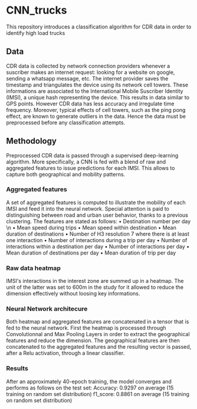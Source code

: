 # CNN_trucks
This repository introduces a classification algorithm for CDR data in order to identify high load trucks

## Data
CDR data is collected by network connection providers whenever a suscriber makes an internet request: looking for a website on google, sending a whatsapp message, etc. The internet provider saves the timestamp and triangulates the device using its network cell towers. These informations are associated to the International Mobile Suscriber Identity (IMSI), a unique hash representing the device.
This results in data similar to GPS points. However CDR data has less accuracy and irregulate time frequency. Moreover, typical effects of cell towers, such as the ping pong effect, are known to generate outliers in the data. Hence the data must be preprocessed before any classification attempts.

## Methodology
Preprocessed CDR data is passed through a supervised deep-learning algorithm. More specifically, a CNN is fed with a blend of raw and aggregated features to issue predictions for each IMSI.
This allows to capture both geographical and mobility patterns.

### Aggregated features
A set of aggregated features is computed to illustrate the mobility of each IMSI and feed it into the neural network. Special attention is paid to distinguishing between road and urban user behavior, thanks to a previous clustering. The features are stated as follows:
•	Destination number per day \n
•	Mean speed during trips
•	Mean speed within destination
•	Mean duration of destinations
•	Number of H3 resolution 7 where there is at least one interaction
•	Number of interactions during a trip per day
•	Number of interactions within a destination per day
•	Number of interactions per day
•	Mean duration of destinations per day
•	Mean duration of trip per day

### Raw data heatmap
IMSI's interactions in the interest zone are summed up in a heatmap. The unit of the latter was set to 600m in the study for it allowed to reduce the dimension effectively without loosing key informations.

### Neural Network architecure
Both heatmap and aggregated features are concatenated in a tensor that is fed to the neural network. First the heatmap is processed through Convolutionnal and Max Pooling Layers in order to extract the geographical features and reduce the dimension. The geographical features are then concatenated to the aggregated features and the resulting vector is passed, after a Relu activation, through a linear classifier.

### Results
After an approximately 40-epoch training, the model converges and performs as follows on the test set:
Accuracy: 0.9297 on average (15 training on random set distribution)
f1_score: 0.8861 on average (15 training on random set distribution)
